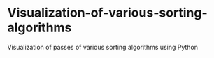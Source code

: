 # Visualization-of-various-sorting-algorithms
Visualization of passes of various sorting algorithms using Python
